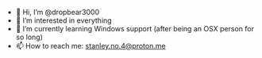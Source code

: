 - 👋 Hi, I’m @dropbear3000
- 👀 I’m interested in everything
- 🌱 I’m currently learning Windows support (after being an OSX person for so long)
- 📫 How to reach me: stanley.no.4@proton.me

<!---
dropbear3000/dropbear3000 is a ✨ special ✨ repository because its `README.md` (this file) appears on your GitHub profile.
You can click the Preview link to take a look at your changes.
--->
